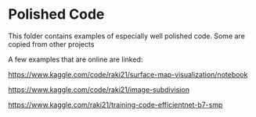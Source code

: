 # Polished Code
This folder contains examples of especially well polished code.
Some are copied from other projects

A few examples that are online are linked:

https://www.kaggle.com/code/raki21/surface-map-visualization/notebook

https://www.kaggle.com/code/raki21/image-subdivision

https://www.kaggle.com/raki21/training-code-efficientnet-b7-smp

